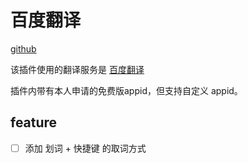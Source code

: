 # 百度翻译

[github](https://github.com/eliot-ye/utools-baidufanyi)

该插件使用的翻译服务是 [百度翻译](https://fanyi-api.baidu.com/)

插件内带有本人申请的免费版appid，但支持自定义 appid。

## feature

- [ ] 添加 划词 + 快捷键 的取词方式